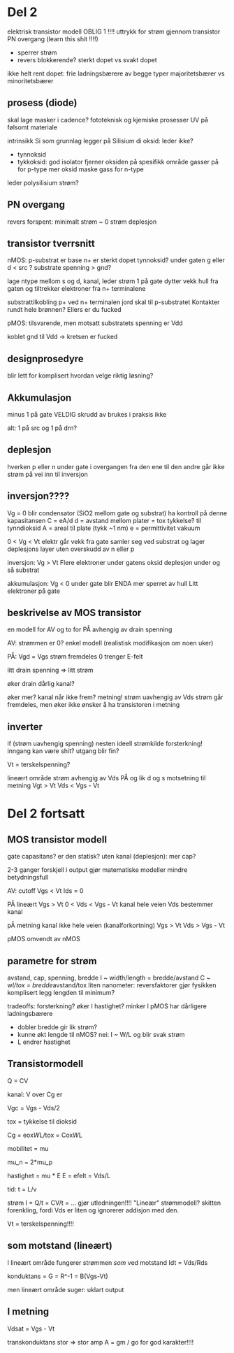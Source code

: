 Del 2
=====
elektrisk transistor modell
OBLIG 1 !!!!
uttrykk for strøm gjennom transistor
PN overgang (learn this shit !!!!)
 - sperrer strøm
 - revers blokkerende?
sterkt dopet vs svakt dopet

ikke helt rent dopet: frie ladningsbærere av begge typer
majoritetsbærer vs minoritetsbærer

prosess (diode)
-------
skal lage masker i cadence?
fototeknisk og kjemiske prosesser
UV på følsomt materiale

intrinsikk Si som grunnlag
legger på Silisium di oksid: leder ikke?
 - tynnoksid
 - tykkoksid: god isolator
fjerner oksiden på spesifikk område
gasser på for p-type
mer oksid
maske
gass for n-type

leder polysilisium strøm?

PN overgang
-----------
revers forspent: minimalt strøm ~ 0 strøm
deplesjon

transistor tverrsnitt
---------------------
nMOS:
p-substrat er base
n+ er sterkt dopet
tynnoksid? under gaten
g eller d < src ?
substrate spenning > gnd?

lage ntype mellom s og d, kanal, leder strøm
1 på gate dytter vekk hull fra gaten
  og tiltrekker elektroner fra n+ terminalene

substrattilkobling
p+ ved n+ terminalen
jord skal til p-substratet
Kontakter rundt hele brønnen? Ellers er du fucked

pMOS:
tilsvarende, men motsatt
substratets spenning er Vdd

koblet gnd til Vdd -> kretsen er fucked

designprosedyre
---------------
blir lett for komplisert
hvordan velge riktig løsning?

Akkumulasjon
------------
minus 1 på gate
VELDIG skrudd av
brukes i praksis ikke

alt:
1 på src og 1 på drn?

deplesjon
---------
hverken p eller n under gate
i overgangen fra den ene til den andre
går ikke strøm
på vei inn til inversjon

inversjon????
---------
Vg = 0
blir condensator (SiO2 mellom gate og substrat)
ha kontroll på denne kapasitansen
C = eA/d
d = avstand mellom plater = tox tykkelse? til tynndioksid
A = areal til plate (tykk ~1 nm)
e = permittivitet vakuum

0 < Vg < Vt
elektr går vekk fra gate
samler seg ved substrat
og lager deplesjons layer uten overskudd av n eller p

inversjon:
Vg > Vt
Flere elektroner under gatens oksid
deplesjon under
og så substrat

akkumulasjon:
Vg < 0
under gate blir ENDA mer sperret av hull
Litt elektroner på gate

beskrivelse av MOS transistor
-----------------------------
en modell for AV og to for PÅ avhengig av drain spenning

AV:
strømmen er 0?
enkel modell
(realistisk modifikasjon om noen uker)

PÅ:
Vgd = Vgs
strøm fremdeles 0
trenger E-felt

litt drain spenning
=> litt strøm

øker drain
dårlig kanal?

øker mer?
kanal når ikke frem?
metning!
strøm uavhengig av Vds
strøm går fremdeles, men øker ikke
ønsker å ha transistoren i metning

inverter
--------
if (strøm uavhengig spenning)
nesten ideell strømkilde
forsterkning!
inngang kan være shit? utgang blir fin?

Vt = terskelspenning?

lineært område
strøm avhengig av Vds
PÅ og lik d og s
motsetning til metning
Vgt > Vt
Vds < Vgs - Vt

Del 2 fortsatt
==============
MOS transistor modell
---------------------
gate capasitans?
er den statisk?
uten kanal (deplesjon): mer cap?

2-3 ganger forskjell i output
gjør matematiske modeller mindre betydningsfull

AV: cutoff
Vgs < Vt
Ids = 0

PÅ lineært
Vgs > Vt
0 < Vds < Vgs - Vt
kanal hele veien
Vds bestemmer kanal

pÅ metning
kanal ikke hele veien (kanalforkortning)
Vgs > Vt
Vds > Vgs - Vt

pMOS
omvendt av nMOS

parametre for strøm
-------------------
avstand, cap, spenning, bredde
I ~ width/length = bredde/avstand
C ~ w*l/tox = bredde*avstand/tox
liten nanometer: reversfaktorer gjør fysikken komplisert
legg lengden til minimum?

tradeoffs:
forsterkning?  øker l
hastighet?  minker l
pMOS har dårligere ladningsbærere
 - dobler bredde gir lik strøm?
 - kunne økt lengde til nMOS? nei: I ~ W/L og blir svak strøm
 - L endrer hastighet

Transistormodell
----------------
Q = CV

kanal:
V over Cg er

Vgc = Vgs - Vds/2

tox = tykkelse til dioksid

Cg = eox*W*L/tox = Cox*W*L

mobilitet = mu

mu_n ~ 2*mu_p

hastighet = mu * E
E = efelt
  = Vds/L

tid:
t = L/v

strøm
I = Q/t
  = CV/t
  = ...
gjør utledningen!!!!
"Lineær" strømmodell?
skitten forenkling, fordi Vds er liten og ignorerer addisjon med den.

Vt = terskelspenning!!!!

som motstand (lineært)
------------
I lineært område fungerer strømmen *som* ved motstand
Idt = Vds/Rds

konduktans = G = R^-1 = B(Vgs-Vt)

men lineært område suger: uklart output

I metning
---------
Vdsat = Vgs - Vt

transkonduktans stor => stor amp
A = gm / go
for god karakter!!!!

